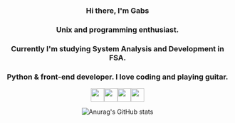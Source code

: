 <h3 align="center">Hi there, I'm Gabs</h3>
<h3 align="center">Unix and programming enthusiast.</h3>
<h3 align="center">Currently I'm studying System Analysis and Development in FSA.</h3>
<h3 align="center">Python & front-end developer. I love coding and playing guitar.</h3>
<div align="center">
<img src="https://img.icons8.com/color/344/javascript--v1.png" width="30"><img src="https://img.icons8.com/color/344/python--v1.png" width="30"><img src="https://img.icons8.com/officexs/344/react.png" width="30"><img src="https://img.icons8.com/fluency/344/node-js.png" width="30">


![Anurag's GitHub stats](https://github-readme-stats.vercel.app/api?username=theboygabs)

 </div>
